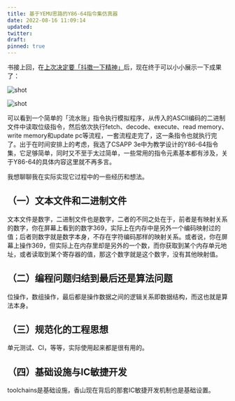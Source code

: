 ```yaml
---
title: 基于YEMU思路的Y86-64指令集仿真器
date: 2022-08-16 11:09:14
updated:
twitter:
draft:
pinned: true
---
```


书接上回，在[上次决定要「抖擞一下精神」](https://wolfyzhang-github.github.io/2022/08/16/%E5%AF%B9Chisel%E6%B5%85%E5%B0%9D%E8%BE%84%E6%AD%A2%E5%90%8E%E7%9A%84%E6%83%B3%E6%B3%95/)后，现在终于可以小小展示一下成果了：

![shot](images/shot.png)

![shot](images/shot_1.png)

可以看到一个简单的「流水账」指令执行模拟程序，从传入的ASCII编码的二进制文件中读取位级指令，然后依次执行fetch、decode、execute、read memory、write memory和update pc等流程，一套流程走完了，这一条指令也就执行完了。出于在时间安排上的考虑，我选了CSAPP 3e中为教学设计的Y86-64指令集，它足够简单，同时又不至于太过简单，一些常用的指令元素基本都有涉及，关于Y86-64的具体内容这里就不再多言。

我想聊聊我在实际实现它过程中的一些经历和想法。

## （一）文本文件和二进制文件

文本文件是数字，二进制文件也是数字，二者的不同之处在于，前者是有映射关系的数字，你在屏幕上看到的数字369，实际上在内存中是另外一个编码映射过的值；后者则数字就是数字本身，不存在字符编码那样的映射关系。或者说，你在屏幕上操作369，但实际上在内存里却是另外的一个数，而你获取到某个内存单元地址，或者读取到某个寄存器的值，那这个数字就是这个数字，没有其他映射值。

## （二）编程问题归结到最后还是算法问题

位操作，数组操作，最后都是操作数据之间的逻辑关系即数据结构，而这也就是算法本身。

## （三）规范化的工程思想

单元测试、CI，等等，实际使用起来都是很有用的。

## （四）基础设施与IC敏捷开发

toolchains是基础设施，香山现在背后的那套IC敏捷开发机制也是基础设置。
